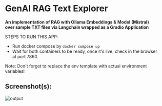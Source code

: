 # GenAI RAG Text Explorer

**An implementation of RAG with Ollama Embeddings & Model (Mistral) over sample TXT files via Langchain wrapped as a Gradio Application**

STEPS TO RUN THIS APP:
- Run docker compose by `docker compose up`
- Wait for both containers to be ready, once it's live, check in the browser at port 7860.

Note: Don't forget to replace the env template with actual environment variables!

## Screenshot(s):

![output](images/output.png)
